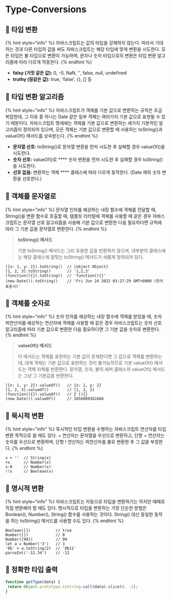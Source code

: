 # Type-Conversions

## 🐇 타입 변환

{% hint style="info" %}
자바스크립트는 값의 타입을 강제하지 않는다. 따라서 기대하는 것과 다른 타입의 값을 써도 자바스크립트는 해당 타입에 맞게 변환을 시도한다. 모든 타입은 불 타입으로 변환이 가능하며, 문자나 숫자 타입으로의 변환은 타입 변환 알고리즘에 따라 다르게 작동한다.&#x20;
{% endhint %}

* **falsy (거짓 같은 값):**  0, -0, NaN, '', false, null, undefined
* **truthy (참같은 값):** true, 'false', {}, \[] 등

## 🐇 타입 변환 알고리즘

{% hint style="info" %}
자바스크립트가 객체를 기본 값으로 변환하는 규칙은 조금 복잡한데, 그 이유 중 하나는 Date 같은 일부 객체는 여러가지 기본 값으로 표현될 수 있기 때문이다. 자바스크립트 명세에는 객체를 기본 값으로 변환하는 세가지 기본적인 알고리즘이 정의되어 있으며, 모든 객체는 기본 값으로 변환할 때 사용하는 toString()과 valueOf() 메서드를 상속받는다.&#x20;
{% endhint %}

* **문자열 선호:** toString()로 문자열 변환을 먼저 시도한 후 실패할 경우 valueOf()을 시도한다.
* **숫자 선호:** valueOf()로 **** 숫자 변환을 먼저 시도한 후 실패할 경우 toString()을 시도한다.
* **선호 없음:** 변환하는 객체 **** 클래스에 따라 다르게 동작한다. (Date 제외 숫자 변환을 선호한다.)

## 🐇 객체를 문자열로

{% hint style="info" %}
문자열 인자를 예상하는 내장 함수에 객체를 전달할 때, String()을 변환 함수로 호출할 때, 템플릿 리터럴에 객체를 사용할 때 같은 경우 자바스크립트는 문자열 선호 알고리즘을 사용해 기본 값으로 변환한 다음 필요하다면 규칙에 따라 그 기본 값을 문자열로 변환한다.
{% endhint %}

> **toString() 메서드**
>
> 기본 toString() 메서드는 그리 유용한 값을 반환하지 않으며, 대부분의 클래스에는 해당 클래스에 알맞는 toString() 메서드가 새롭게 정의되어 있다.

```
({x: 1, y: 2}).toString()  // [object Object]
[1, 2, 3].toString()       // '1,2,3'
(function(){}).toString()  // 'function(){}'
(new Date()).toString()    // 'Fri Jun 24 2022 03:27:29 GMT+0900 (한국 표준시)'
```

## 🐇 객체를 숫자로

{% hint style="info" %}
숫자 인자를 예상하는 내장 함수에 객체를 받았을 때, 숫자 피연산자를 예상하는 연산자에 객체를 사용할 때 같은 경우 자바스크립트는 숫자 선호 알고리즘에 따라 기본 값으로 변환한 다음 필요하다면 그 기본 값을 숫자로 변환한다.
{% endhint %}

> **valueOf() 메서드**
>
> 이 메서드는 객체를 표현하는 기본 값이 존재한다면 그 값으로 객체를 변환하는데, 대게 객체는 기본 값으로 표현하는 것이 불가능하므로 기본 valueOf() 메서드는 객체 자체를 반환한다. 문자열, 숫자, 불의 래퍼 클래스의 valueOf() 메서드는 그냥 그 기본값을 반환한다.

```
({x: 1, y: 2}).valueOf()   // {x: 1, y: 2}
[1, 2, 3].valueOf()        // [1, 2, 3]
(function(){}).valueOf()   // ƒ (){}
(new Date()).valueOf()     // 1656009362468
```

## 🐇 묵시적 변환

{% hint style="info" %}
묵시적인 타입 변환을 수행하는 자바스크립트 연산자를 타입 변환 목적으로 쓸 때도 있다. + 연산자는 문자열을 우선으로 변환하고, 단항 + 연산자는 숫자를 우선으로 변환하며, 단항 ! 연산자는 피연산자를 불로 변환한 후 그 값을 부정한다.
{% endhint %}

```
x + ''  // String(x)
+x      // Number(x)
x-0     // Number(x)
!!x     // Boolean(x)
```

## 🐇 명시적 변환

{% hint style="info" %}
자바스크립트는 자동으로 타입을 변환하기는 하지만 때때로 직접 변환해야 할 때도 있다. 명시적으로 타입을 변환하는 가장 단순한 방법은 Boolean(), Number(), String() 함수를 사용하는 것이다. String() 대신 동일한 동작을 하는 toString() 메서드를 사용할 수도 있다.
{% endhint %}

```
Boolean([])           // true
Number([])            // 0
Number([99])          // 99
let a = Number('3')   // 3
'0b' + a.toString(2)  // '0b11'
parseInt('-12.34')    // -12
```

## 🐇 정확한 타입 출력

```js
function getType(data) {
 return Object.prototype.toString.call(data).slice(8, -1);
} 
```
